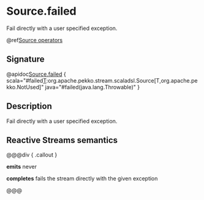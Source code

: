 # Source.failed

Fail directly with a user specified exception.

@ref[Source operators](../index.md#source-operators)

## Signature

@apidoc[Source.failed](Source$) { scala="#failed[T](cause:Throwable):org.apache.pekko.stream.scaladsl.Source[T,org.apache.pekko.NotUsed]" java="#failed(java.lang.Throwable)" }


## Description

Fail directly with a user specified exception.

## Reactive Streams semantics

@@@div { .callout }

**emits** never

**completes** fails the stream directly with the given exception

@@@

